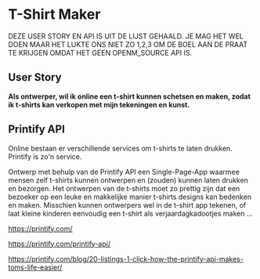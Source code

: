 # T-Shirt Maker

DEZE USER STORY EN API IS UIT DE LIJST GEHAALD. 
JE MAG HET WEL DOEN MAAR HET LUKTE ONS NIET ZO 1,2,3 OM DE BOEL AAN DE PRAAT TE KRIJGEN OMDAT HET GEEN OPENM_SOURCE API IS.

## User Story

**Als ontwerper,
wil ik online een t-shirt kunnen schetsen en maken,
zodat ik t-shirts kan verkopen met mijn tekeningen en kunst.**

## Printify API

Online bestaan er verschillende services om t-shirts te laten drukken. Printify is zo'n service.

Ontwerp met behulp van de Printify API een Single-Page-App waarmee mensen zelf t-shirts kunnen ontwerpen en (zouden) kunnen laten drukken en bezorgen. Het ontwerpen van de t-shirts moet zo prettig zijn dat een bezoeker op een leuke en makkelijke manier t-shirts designs kan bedenken en maken. Misschien kunnen ontwerpers wel in de t-shirt app tekenen, of laat kleine kinderen eenvoudig een t-shirt als verjaardagkadootjes maken ...

https://printify.com/

https://printify.com/printify-api/

https://printify.com/blog/20-listings-1-click-how-the-printify-api-makes-toms-life-easier/
